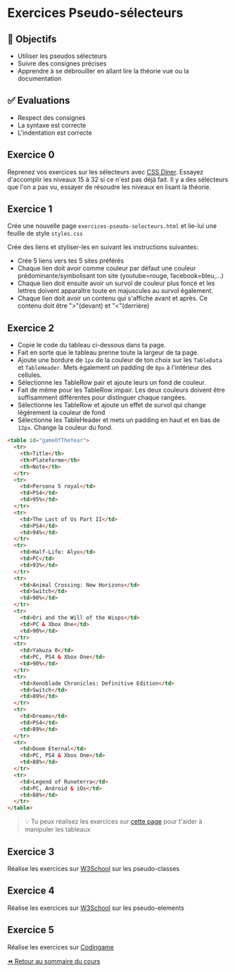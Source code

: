 # Exercices Pseudo-sélecteurs

## :memo: Objectifs

- Utiliser les pseudos sélecteurs
- Suivre des consignes précises
- Apprendre à se débrouiller en allant lire la théorie vue ou la documentation

## :white_check_mark: Evaluations

- Respect des consignes
- La syntaxe est correcte
- L'indentation est correcte

## Exercice 0

Reprenez vos exercices sur les sélecteurs avec [CSS Diner](https://flukeout.github.io/). Essayez d'accomplir les niveaux 15 à 32 si ce n'est pas déjà fait. Il y a des sélecteurs que l'on a pas vu, essayer de résoudre les niveaux en lisant la théorie.

## Exercice 1

Crée une nouvelle page `exercices-pseudo-selecteurs.html` et lie-lui une feuille de style `styles.css`

Crée des liens et styliser-les en suivant les instructions suivantes:

- Crée 5 liens vers tes 5 sites préférés
- Chaque lien doit avoir comme couleur par défaut une couleur prédominante/symbolisant ton site (youtube=rouge, facebook=bleu,...)
- Chaque lien doit ensuite avoir un survol de couleur plus foncé et les lettres doivent apparaître toute en majuscules au survol également.
- Chaque lien doit avoir un contenu qui s'affiche avant et après. Ce contenu doit être ">"(devant) et "<"(derrière)

## Exercice 2

- Copie le code du tableau ci-dessous dans ta page.
- Fait en sorte que le tableau prenne toute la largeur de ta page.
- Ajoute une bordure de `1px` de la couleur de ton choix sur les `TableData` et `TableHeader`. Mets également un padding de `8px` à l'intérieur des cellules.
- Sélectionne les TableRow pair et ajoute leurs un fond de couleur.
- Fait de même pour les TableRow impair. Les deux couleurs doivent être suffisamment différentes pour distinguer chaque rangées.
- Sélectionne les TableRow et ajoute un effet de survol qui change légèrement la couleur de fond
- Sélectionne les TableHeader et mets un padding en haut et en bas de `12px`. Change la couleur du fond.

```html
<table id="gameOfTheYear">
  <tr>
    <th>Title</th>
    <th>Plateforme</th>
    <th>Note</th>
  </tr>
  <tr>
    <td>Persona 5 royal</td>
    <td>PS4</td>
    <td>95%</td>
  </tr>
  <tr>
    <td>The Last of Us Part II</td>
    <td>PS4</td>
    <td>94%</td>
  </tr>
  <tr>
    <td>Half-Life: Alyx</td>
    <td>PC</td>
    <td>93%</td>
  </tr>
  <tr>
    <td>Animal Crossing: New Horizons</td>
    <td>Switch</td>
    <td>90%</td>
  </tr>
  <tr>
    <td>Ori and the Will of the Wisps</td>
    <td>PC & Xbox One</td>
    <td>90%</td>
  </tr>
  <tr>
    <td>Yakuza 0</td>
    <td>PC, PS4 & Xbox One</td>
    <td>90%</td>
  </tr>
  <tr>
    <td>Xenoblade Chronicles: Definitive Edition</td>
    <td>Switch</td>
    <td>89%</td>
  </tr>
  <tr>
    <td>Dreams</td>
    <td>PS4</td>
    <td>89%</td>
  </tr>
  <tr>
    <td>Doom Eternal</td>
    <td>PC, PS4 & Xbox One</td>
    <td>88%</td>
  </tr>
  <tr>
    <td>Legend of Runeterra</td>
    <td>PC, Android & iOs</td>
    <td>88%</td>
  </tr>
</table>
```

> :bulb: Tu peux réalisez les exercices sur [cette page](https://www.w3schools.com/css/exercise.asp?filename=exercise_table1) pour t'aider à manipuler les tableaux

## Exercice 3

Réalise les exercices sur [W3School](https://www.w3schools.com/css/exercise.asp?filename=exercise_pseudo_classes1) sur les pseudo-classes

## Exercice 4

Réalise les exercices sur [W3School](https://www.w3schools.com/css/exercise.asp?filename=exercise_pseudo_elements1) sur les pseudo-elements

## Exercice 5

Réalise les exercices sur [Codingame](https://www.codingame.com/playgrounds/36092/exercices-css/finale)

[:rewind: Retour au sommaire du cours](./README.md#table-des-matières)
